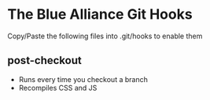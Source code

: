 The Blue Alliance Git Hooks
===========================
Copy/Paste the following files into .git/hooks to enable them

post-checkout
-------------
- Runs every time you checkout a branch
- Recompiles CSS and JS
